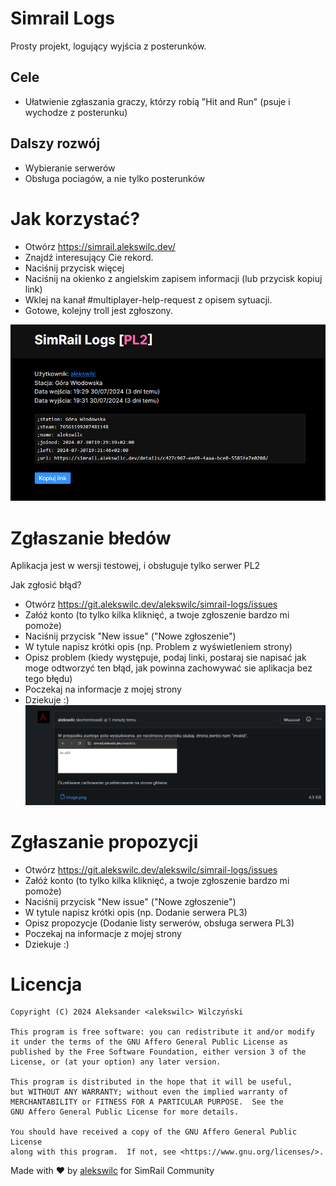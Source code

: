 # Simrail Logs
Prosty projekt, logujący wyjścia z posterunków.

## Cele
- Ułatwienie zgłaszania graczy, którzy robią "Hit and Run" (psuje i wychodze z posterunku)

## Dalszy rozwój
- Wybieranie serwerów
- Obsługa pociagów, a nie tylko posterunków

# Jak korzystać?

- Otwórz https://simrail.alekswilc.dev/
- Znajdź interesujący Cie rekord.
- Naciśnij przycisk więcej
- Naciśnij na okienko z angielskim zapisem informacji (lub przycisk kopiuj link)
- Wklej na kanał #multiplayer-help-request z opisem sytuacji.
- Gotowe, kolejny troll jest zgłoszony.

![alt text](.gitea/assets/image.png)

# Zgłaszanie błedów
Aplikacja jest w wersji testowej, i obsługuje tylko serwer PL2

Jak zgłosić błąd?
- Otwórz https://git.alekswilc.dev/alekswilc/simrail-logs/issues
- Załóż konto (to tylko kilka kliknięć, a twoje zgłoszenie bardzo mi pomoże)
- Naciśnij przycisk "New issue" ("Nowe zgłoszenie")
- W tytule napisz krótki opis (np. Problem z wyświetleniem strony)
- Opisz problem (kiedy występuje, podaj linki, postaraj sie napisać jak moge odtworzyć ten błąd, jak powinna zachowywać sie aplikacja bez tego błędu)
- Poczekaj na informacje z mojej strony
- Dziekuje :)
![alt text](.gitea/assets/image-1.png)

# Zgłaszanie propozycji
- Otwórz https://git.alekswilc.dev/alekswilc/simrail-logs/issues
- Załóż konto (to tylko kilka kliknięć, a twoje zgłoszenie bardzo mi pomoże)
- Naciśnij przycisk "New issue" ("Nowe zgłoszenie")
- W tytule napisz krótki opis (np. Dodanie serwera PL3)
- Opisz propozycje (Dodanie listy serwerów, obsługa serwera PL3)
- Poczekaj na informacje z mojej strony
- Dziekuje :)


# Licencja
    Copyright (C) 2024 Aleksander <alekswilc> Wilczyński

    This program is free software: you can redistribute it and/or modify
    it under the terms of the GNU Affero General Public License as
    published by the Free Software Foundation, either version 3 of the
    License, or (at your option) any later version.

    This program is distributed in the hope that it will be useful,
    but WITHOUT ANY WARRANTY; without even the implied warranty of
    MERCHANTABILITY or FITNESS FOR A PARTICULAR PURPOSE.  See the
    GNU Affero General Public License for more details.

    You should have received a copy of the GNU Affero General Public License
    along with this program.  If not, see <https://www.gnu.org/licenses/>.


Made with ❤️ by [alekswilc](https://www.alekswilc.dev/) for SimRail Community